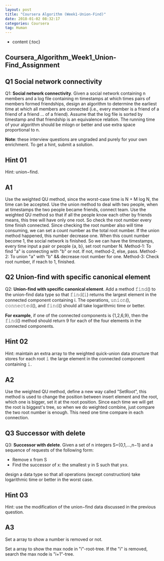 ```yaml
---
layout: post
title: "Coursera Algorithm (Week1-Union-Find)"
date: 2018-01-02 08:32:17
categories: Coursera
tag: Human
---
```


* content
{:toc}




Coursera_Algorithm_Week1_Union-Find_Assignment
----





Q1 Social network connectivity
----
Q1: **Social network connectivity**. Given a social network containing n members and a log file containing m timestamps at which times pairs of members formed friendships, design an algorithm to determine the earliest time at which all members are connected (i.e., every member is a friend of a friend of a friend ... of a friend). Assume that the log file is sorted by timestamp and that friendship is an equivalence relation. The running time of your algorithm should be mlogn or better and use extra space proportional to n.

**Note**: these interview questions are ungraded and purely for your own enrichment. To get a hint, submit a solution.


Hint 01
----
Hint: union−find.


A1
-----
Use the weighted QU method, since the worst-case time is N + M log N, the time can be accepted.
Use the union method to deal with two people, when at timestamps the two people became friends, connect team. Use the weighted QU method so that if all the people know each other by friends means, this tree will have only one root. So check the root number every time finish connected.
Since checking the root number also will time consuming, we can set a count number as the total root number. If the union method happened, this number decrease one. When this count number become 1, the social network is finished.
So we can have the timestamps, every time input a pair or people {a, b}, set root number N.
Method-1: To find "a" is connecting with "b" or not. If not, method-2, else, pass.
Method-2: To union "a" with "b" && decrease root number for one.
Method-3: Check root number, if reach to 1, finished.






Q2 Union-find with specific canonical element
----


Q2: **Union-find with specific canonical element**. Add a method 𝚏𝚒𝚗𝚍() to the union-find data type so that 𝚏𝚒𝚗𝚍(𝚒) returns the largest element in the connected component containing i. The operations, 𝚞𝚗𝚒𝚘𝚗(), 𝚌𝚘𝚗𝚗𝚎𝚌𝚝𝚎𝚍(), and 𝚏𝚒𝚗𝚍() should all take logarithmic time or better.

**For example**, if one of the connected components is {1,2,6,9}, then the 𝚏𝚒𝚗𝚍() method should return 9 for each of the four elements in the connected components.



Hint 02
----
Hint: maintain an extra array to the weighted quick-union data structure that stores for each root 𝚒 the large element in the connected component containing 𝚒.






A2
----
Use the weighted QU method, define a new way called "SetRoot", this method is used to change the position between insert element and the root, which one is bigger, set it at the root position.
Since each time we will get the root is biggest's tree, so when we do weighted combine, just compare the two root number is enough. This need one time compare in each connection.





Q3 Successor with delete
-----
Q3: **Successor with delete**. Given a set of n integers S={0,1,...,n−1} and a sequence of requests of the following form:

* Remove x from S
* Find the successor of x: the smallest y in S such that y≥x.

design a data type so that all operations (except construction) take logarithmic time or better in the worst case.



Hint 03
----
Hint: use the modification of the union−find data discussed in the previous question.



A3
-----
Set a array to show a number is removed or not.

Set a array to show the max node in "i"-root-tree. If the "i" is removed, search the max node is "i+1"-tree.

